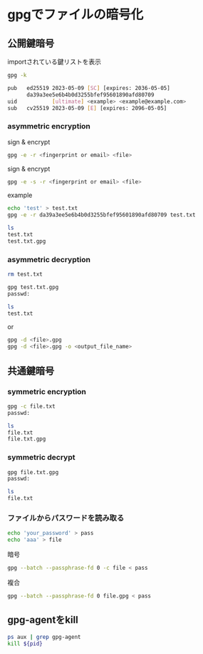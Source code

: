 # gpgでファイルの暗号化

## 公開鍵暗号

importされている鍵リストを表示

```bash
gpg -k

pub   ed25519 2023-05-09 [SC] [expires: 2036-05-05]
      da39a3ee5e6b4b0d3255bfef95601890afd80709
uid           [ultimate] <example> <example@example.com>
sub   cv25519 2023-05-09 [E] [expires: 2096-05-05]
```

### asymmetric encryption

sign & encrypt

```bash
gpg -e -r <fingerprint or email> <file>
```

sign & encrypt

```bash
gpg -e -s -r <fingerprint or email> <file>
```

example

```bash
echo 'test' > test.txt
gpg -e -r da39a3ee5e6b4b0d3255bfef95601890afd80709 test.txt

ls
test.txt
test.txt.gpg
```

### asymmetric decryption

```bash
rm test.txt

gpg test.txt.gpg
passwd:

ls
test.txt
```

or

```bash
gpg -d <file>.gpg
gpg -d <file>.gpg -o <output_file_name>
```

## 共通鍵暗号

### symmetric encryption

```bash
gpg -c file.txt
passwd: 

ls  
file.txt
file.txt.gpg
```

### symmetric decrypt

```bash
gpg file.txt.gpg 
passwd:

ls 
file.txt
```

### ファイルからパスワードを読み取る

```bash
echo 'your_password' > pass
echo 'aaa' > file
```

暗号

```bash
gpg --batch --passphrase-fd 0 -c file < pass
```

複合

```bash
gpg --batch --passphrase-fd 0 file.gpg < pass 
```

<!-- 
```bash
```
-->

## gpg-agentをkill

```bash
ps aux | grep gpg-agent
kill ${pid}
```
  
